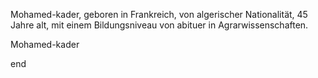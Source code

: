 Mohamed-kader, geboren in Frankreich, von algerischer Nationalität, 45 Jahre alt, mit einem Bildungsniveau von abituer in Agrarwissenschaften.

Mohamed-kader

end

